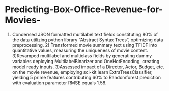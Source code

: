 # Predicting-Box-Office-Revenue-for-Movies-
1) Condensed JSON formatted multilabel text fields constituting 80% of the data utilizing python library “Abstract Syntax Trees”, optimizing data preprocessing.   2) Transformed movie summary text using TFIDF into quantitative values, measuring the uniqueness of movie content. 3)Revamped multilabel and multiclass fields by generating dummy variables deploying MultilabelBinarizer and OneHotEncoding, creating model ready inputs. 3)Assessed impact of a Director, Actor, Budget, etc. on the movie revenue, employing sci-kit learn ExtraTreesClassifier, yielding 5 prime features contributing 60% to Randomforest prediction with evaluation parameter RMSE equals 1.58.
